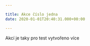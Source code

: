 ```yaml
---

title: Akce číslo jedna
date: 2020-01-01T20:40:31.000+00:00

---
```


Akcí je taky pro test vytvořeno více

